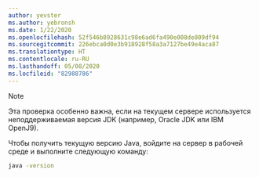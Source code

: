 ```yaml
---
author: yevster
ms.author: yebronsh
ms.date: 1/22/2020
ms.openlocfilehash: 52f546b8928631c98e6ad6fa490e008de809df94
ms.sourcegitcommit: 226ebca0d0e3b918928f58a3a7127be49e4aca87
ms.translationtype: HT
ms.contentlocale: ru-RU
ms.lasthandoff: 05/08/2020
ms.locfileid: "82988786"
---
```

<!-- Included in technology-specific include files such as note-obtain-your-current-java-version-app-service.md. -->

> [!NOTE]
> Эта проверка особенно важна, если на текущем сервере используется неподдерживаемая версия JDK (например, Oracle JDK или IBM OpenJ9).

Чтобы получить текущую версию Java, войдите на сервер в рабочей среде и выполните следующую команду:

```bash
java -version
```

